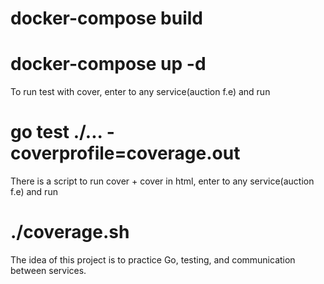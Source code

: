 
# docker-compose build
# docker-compose up -d

To run test with cover, enter to any service(auction f.e) and run
# go test ./... -coverprofile=coverage.out

There is a script to run cover + cover in html, enter to any service(auction f.e) and run
# ./coverage.sh
The idea of this project is to practice Go, testing, and communication between services.
